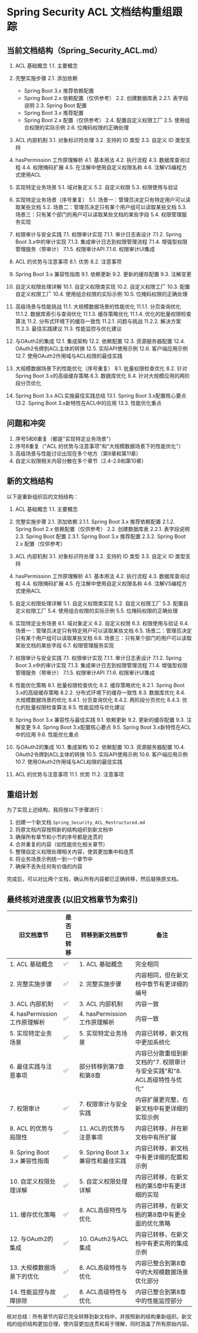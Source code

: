 # Spring Security ACL 文档结构重组跟踪

## 当前文档结构（Spring_Security_ACL.md）

1. ACL 基础概念
   1.1. 主要概念

2. 完整实施步骤
   2.1. 添加依赖
      - Spring Boot 3.x 推荐依赖配置
      - Spring Boot 2.x 依赖配置（仅供参考）
   2.2. 创建数据库表
      2.2.1. 表字段说明
   2.3. Spring Boot 配置
      - Spring Boot 3.x 推荐配置
      - Spring Boot 2.x 配置（仅供参考）
   2.4. 配置自定义权限工厂
   2.5. 使用组合权限的实际示例
   2.6. 位掩码权限的正确处理

3. ACL 内部机制
   3.1. 对象标识符处理
   3.2. 支持的 ID 类型
   3.3. 自定义 ID 类型支持

4. hasPermission 工作原理解析
   4.1. 基本用法
   4.2. 执行流程
   4.3. 数据库查询过程
   4.4. 权限掩码扩展
   4.5. 在注解中使用自定义权限名称
   4.6. 注解VS编程方式使用ACL

5. 实现特定业务场景
   5.1. 域对象定义
   5.2. 自定义权限
   5.3. 权限使用与验证

6. 实现特定业务场景（序号重复）
   5.1. 场景一：管理员决定只有特定用户可以读取某些文档
   5.2. 场景二：管理员决定只有某个用户组可以读取某些文档
   5.3. 场景三：只有某个部门的用户可以读取某些文档的某些字段
   5.4. 权限管理服务实现

7. 权限审计与安全实践
   7.1. 权限审计实现
      7.1.1. 审计日志表设计
      7.1.2. Spring Boot 3.x中的审计实现
      7.1.3. 集成审计日志到权限管理流程
      7.1.4. 增强型权限管理服务（带审计）
      7.1.5. 权限审计API
      7.1.6. 权限审计UI集成

8. ACL 的优势与注意事项
   8.1. 优势
   8.2. 注意事项

9. Spring Boot 3.x 兼容性指南
   9.1. 依赖更新
   9.2. 更新的缓存配置
   9.3. 注解变更

10. 自定义权限处理详解
    10.1. 自定义权限类实现
    10.2. 自定义权限工厂
    10.3. 配置自定义权限工厂
    10.4. 使用组合权限的实际示例
    10.5. 位掩码权限的正确处理

11. 高级场景与性能挑战
    11.1. 大规模数据场景的性能优化
       11.1.1. 分页查询优化
       11.1.2. 数据库索引与查询优化
       11.1.3. 缓存策略优化
       11.1.4. 优化的批量权限检查算法
    11.2. 分布式环境下的缓存一致性
       11.2.1. 问题与挑战
       11.2.2. 解决方案
       11.2.3. 最佳实践建议
    11.3. 性能监控与优化建议

12. 与OAuth2的集成
    12.1. 集成架构
    12.2. 依赖配置
    12.3. 资源服务器配置
    12.4. OAuth2令牌到ACL主体的转换
    12.5. 实际API使用示例
    12.6. 客户端应用示例
    12.7. 使用OAuth2作用域与ACL权限的最佳实践

8. 大规模数据场景下的性能优化（序号重复）
   8.1. 批量权限检查优化
   8.2. 针对Spring Boot 3.x的高级缓存策略
   8.3. 数据库优化
   8.4. 针对大规模应用的两阶段分页优化

13. Spring Boot 3.x ACL实施最佳实践总结
    13.1. Spring Boot 3.x配置核心要点
    13.2. Spring Boot 3.x新特性在ACL中的应用
    13.3. 性能优化重点

## 问题和冲突

1. 序号5和6重复（都是"实现特定业务场景"）
2. 序号8重复（"ACL 的优势与注意事项"和"大规模数据场景下的性能优化"）
3. 高级场景与性能讨论出现在多个地方（第8章和第11章）
4. 自定义权限相关内容分散在多个章节（2.4-2.6和第10章）

## 新的文档结构

以下是重新组织后的文档结构：

1. ACL 基础概念
   1.1. 主要概念

2. 完整实施步骤
   2.1. 添加依赖
      2.1.1. Spring Boot 3.x 推荐依赖配置
      2.1.2. Spring Boot 2.x 依赖配置（仅供参考）
   2.2. 创建数据库表
      2.2.1. 表字段说明
   2.3. Spring Boot 配置
      2.3.1. Spring Boot 3.x 推荐配置
      2.3.2. Spring Boot 2.x 配置（仅供参考）

3. ACL 内部机制
   3.1. 对象标识符处理
   3.2. 支持的 ID 类型
   3.3. 自定义 ID 类型支持

4. hasPermission 工作原理解析
   4.1. 基本用法
   4.2. 执行流程
   4.3. 数据库查询过程
   4.4. 权限掩码扩展
   4.5. 在注解中使用自定义权限名称
   4.6. 注解VS编程方式使用ACL

5. 自定义权限处理详解
   5.1. 自定义权限类实现
   5.2. 自定义权限工厂
   5.3. 配置自定义权限工厂
   5.4. 使用组合权限的实际示例
   5.5. 位掩码权限的正确处理

6. 实现特定业务场景
   6.1. 域对象定义
   6.2. 自定义权限
   6.3. 权限使用与验证
   6.4. 场景一：管理员决定只有特定用户可以读取某些文档
   6.5. 场景二：管理员决定只有某个用户组可以读取某些文档
   6.6. 场景三：只有某个部门的用户可以读取某些文档的某些字段
   6.7. 权限管理服务实现

7. 权限审计与安全实践
   7.1. 权限审计实现
      7.1.1. 审计日志表设计
      7.1.2. Spring Boot 3.x中的审计实现
      7.1.3. 集成审计日志到权限管理流程
      7.1.4. 增强型权限管理服务（带审计）
      7.1.5. 权限审计API
      7.1.6. 权限审计UI集成

8. 性能优化策略
   8.1. 批量权限检查优化
   8.2. 缓存策略优化
      8.2.1. Spring Boot 3.x的高级缓存策略
      8.2.2. 分布式环境下的缓存一致性
   8.3. 数据库优化
   8.4. 大规模数据场景的优化
      8.4.1. 分页查询优化
      8.4.2. 两阶段分页优化
      8.4.3. 优化的批量权限检查算法
   8.5. 性能监控与优化建议

9. Spring Boot 3.x 兼容性与最佳实践
   9.1. 依赖更新
   9.2. 更新的缓存配置
   9.3. 注解变更
   9.4. Spring Boot 3.x配置核心要点
   9.5. Spring Boot 3.x新特性在ACL中的应用
   9.6. 性能优化重点

10. 与OAuth2的集成
    10.1. 集成架构
    10.2. 依赖配置
    10.3. 资源服务器配置
    10.4. OAuth2令牌到ACL主体的转换
    10.5. 实际API使用示例
    10.6. 客户端应用示例
    10.7. 使用OAuth2作用域与ACL权限的最佳实践

11. ACL 的优势与注意事项
    11.1. 优势
    11.2. 注意事项

## 重组计划

为了实现上述结构，我将按以下步骤进行：

1. 创建一个新文档 `Spring_Security_ACL_Restructured.md`
2. 将原文档内容按照新的结构组织到新文档中
3. 确保所有章节和小节的序号都是连贯的
4. 合并重复的内容（如性能优化相关章节）
5. 整理自定义权限处理相关内容，使其更加集中和连贯
6. 将业务场景示例统一到一个章节中
7. 确保不丢失任何有价值的内容

完成后，可以对比两个文档，确认所有内容都已正确转移，然后替换原文档。

## 最终核对进度表 (以旧文档章节为索引)

| 旧文档章节 | 是否已转移 | 转移到新文档章节 | 备注 |
|------------|------------|------------------|------|
| 1. ACL 基础概念 | ✅ | 1. ACL 基础概念 | 完全相同 |
| 2. 完整实施步骤 | ✅ | 2. 完整实施步骤 | 内容相同，但在新文档中章节有更详细的编号 |
| 3. ACL 内部机制 | ✅ | 3. ACL 内部机制 | 内容一致 |
| 4. hasPermission 工作原理解析 | ✅ | 4. hasPermission 工作原理解析 | 内容一致 |
| 5. 实现特定业务场景 | ✅ | 5. 实现特定业务场景 | 内容已转移，新文档中更加系统化 |
| 6. 最佳实践与注意事项 | ✅ | 部分转移到第7章和第8章 | 内容已分散重组到新文档的"7. 权限审计与安全实践"和"8. ACL高级特性与优化" |
| 7. 权限审计 | ✅ | 7. 权限审计与安全实践 | 内容扩展更完整，在新文档中有更详细的实现示例 |
| 8. ACL 的优势与局限性 | ✅ | 11. ACL的优势与注意事项 | 内容已转移，并在新文档中有所扩展 |
| 9. Spring Boot 3.x 兼容性指南 | ✅ | 9. Spring Boot 3.x 兼容性和最佳实践 | 内容已转移，新文档中有更详细的配置和示例 |
| 10. 自定义权限处理详解 | ✅ | 5. 自定义权限处理详解 | 内容已转移，在新文档的第5章中有更详细的实现 |
| 11. 缓存优化策略 | ✅ | 8. ACL高级特性与优化 | 内容已转移，在新文档的第8章中有更全面的优化策略 |
| 12. 与OAuth2的集成 | ✅ | 10. OAuth2与ACL集成 | 内容已转移，在新文档中有更实用的集成示例 |
| 13. 大规模数据场景下的优化 | ✅ | 8. ACL高级特性与优化 | 内容已整合到第8章中的大规模数据场景优化部分 |
| 14. 性能监控与故障排除 | ✅ | 8. ACL高级特性与优化 | 内容已整合到第8章中的性能监控部分 |

核对总结：所有章节内容已完全转移到新文档中，并按照新的结构重新组织。新文档的组织结构更加合理，使内容更加连贯和易于理解，同时涵盖了所有原始内容。 